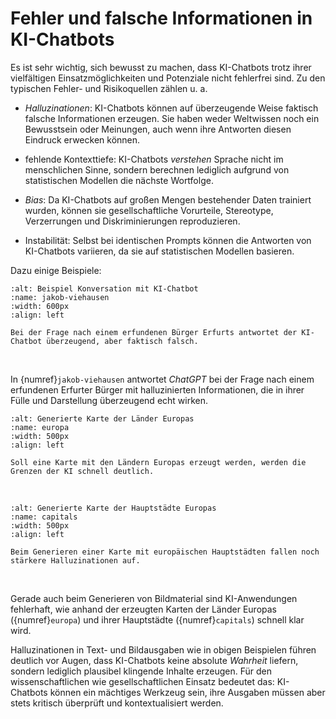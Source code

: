 # Fehler und falsche Informationen in KI-Chatbots

Es ist sehr wichtig, sich bewusst zu machen, dass KI-Chatbots trotz ihrer vielfältigen Einsatzmöglichkeiten und Potenziale nicht fehlerfrei sind.
Zu den typischen Fehler- und Risikoquellen zählen u. a. 

- *Halluzinationen*: KI-Chatbots können auf überzeugende Weise faktisch falsche Informationen erzeugen. Sie haben weder Weltwissen noch ein Bewusstsein oder Meinungen, auch wenn ihre Antworten diesen Eindruck erwecken können.

- fehlende Kontexttiefe: KI-Chatbots *verstehen* Sprache nicht im menschlichen Sinne, sondern berechnen lediglich aufgrund von statistischen Modellen die nächste Wortfolge.

- *Bias*: Da KI-Chatbots auf großen Mengen bestehender Daten trainiert wurden, können sie gesellschaftliche Vorurteile, Stereotype, Verzerrungen und Diskriminierungen reproduzieren.

- Instabilität: Selbst bei identischen Prompts können die Antworten von KI-Chatbots variieren, da sie auf statistischen Modellen basieren.


Dazu einige Beispiele:

```{figure} ../img/chatgpt-fehler.drawio.png
:alt: Beispiel Konversation mit KI-Chatbot
:name: jakob-viehausen
:width: 600px
:align: left

Bei der Frage nach einem erfundenen Bürger Erfurts antwortet der KI-Chatbot überzeugend, aber faktisch falsch.
```
<br/>

In {numref}`jakob-viehausen` antwortet *ChatGPT* bei der Frage nach einem erfundenen Erfurter Bürger mit halluzinierten Informationen, die in ihrer Fülle und Darstellung überzeugend echt wirken.

```{figure} ../img/europa.png
:alt: Generierte Karte der Länder Europas
:name: europa
:width: 500px
:align: left

Soll eine Karte mit den Ländern Europas erzeugt werden, werden die Grenzen der KI schnell deutlich.
```
<br/>

```{figure} ../img/capitals.png
:alt: Generierte Karte der Hauptstädte Europas
:name: capitals
:width: 500px
:align: left

Beim Generieren einer Karte mit europäischen Hauptstädten fallen noch stärkere Halluzinationen auf.
```
<br/>

Gerade auch beim Generieren von Bildmaterial sind KI-Anwendungen fehlerhaft, wie anhand der erzeugten Karten der Länder Europas ({numref}`europa`) und ihrer Hauptstädte ({numref}`capitals`) schnell klar wird.


Halluzinationen in Text- und Bildausgaben wie in obigen Beispielen führen deutlich vor Augen, dass KI-Chatbots keine absolute *Wahrheit* liefern, sondern lediglich plausibel klingende Inhalte erzeugen. Für den wissenschaftlichen wie gesellschaftlichen Einsatz bedeutet das: KI-Chatbots können ein mächtiges Werkzeug sein, ihre Ausgaben müssen aber stets kritisch überprüft und kontextualisiert werden.
